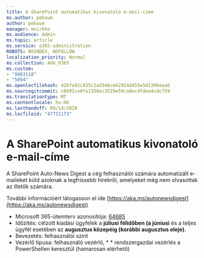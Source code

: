 ```yaml
---
title: A SharePoint automatikus kivonatoló e-mail-címe
ms.author: pebaum
author: pebaum
manager: mnirkhe
ms.audience: Admin
ms.topic: article
ms.service: o365-administration
ROBOTS: NOINDEX, NOFOLLOW
localization_priority: Normal
ms.collection: Adm_O365
ms.custom:
- "9003118"
- "5894"
ms.openlocfilehash: 42bfe92c835c2ad346ce62924d455e5d1396eaa6
ms.sourcegitcommit: c6692ce0fa1358ec3529e59ca0ecdfdea4cdc759
ms.translationtype: MT
ms.contentlocale: hu-HU
ms.lasthandoff: 09/14/2020
ms.locfileid: "47751173"
---
```

# <a name="sharepoint-auto-digest-email"></a>A SharePoint automatikus kivonatoló e-mail-címe

A SharePoint Auto-News Digest a cég felhasználói számára automatizált e-maileket küld azoknak a legfrissebb hírekről, amelyeket még nem olvasottak az illetők számára.

További információért látogasson el ide [https://aka.ms/autonewsdigest](https://aka.ms/autonewsdigest)

- Microsoft 365-ütemterv azonosítója:  [64685](https://www.microsoft.com/microsoft-365/roadmap?filters=&featureid=64685)
- Időzítés: célzott kiadási ügyfelek a  **júliusi félidőben (a júniusi**  és a teljes ügyfél esetében az  **augusztus közepéig (korábbi augusztus eleje)**.
- Bevezetés: felhasználói szint
- Vezérlő típusa: felhasználó vezérlő, * * rendszergazdai vezérlés a PowerShellen keresztül (hamarosan elérhető)
